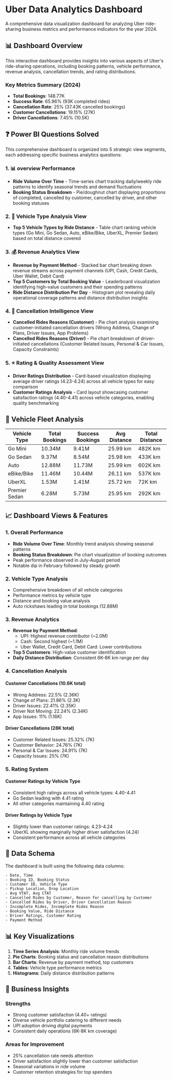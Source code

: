 # Uber Data Analytics Dashboard

A comprehensive data visualization dashboard for analyzing Uber ride-sharing business metrics and performance indicators for the year 2024.

## 📊 Dashboard Overview

This interactive dashboard provides insights into various aspects of Uber's ride-sharing operations, including booking patterns, vehicle performance, revenue analysis, cancellation trends, and rating distributions.

### Key Metrics Summary (2024)
- **Total Bookings**: 148.77K
- **Success Rate**: 65.96% (93K completed rides)
- **Cancellation Rate**: 25% (37.43K cancelled bookings)
- **Customer Cancellations**: 19.15% (27K)
- **Driver Cancellations**: 7.45% (10.5K)


## ❓ Power BI Questions Solved

This comprehensive dashboard is organized into 5 strategic view segments, each addressing specific business analytics questions:

### 1. 📊 overview Performance
- **Ride Volume Over Time** - Time-series chart tracking daily/weekly ride patterns to identify seasonal trends and demand fluctuations
- **Booking Status Breakdown** - Pie/doughnut chart displaying proportions of completed, cancelled by customer, cancelled by driver, and other booking statuses

### 2. 🚗 Vehicle Type Analysis View  
- **Top 5 Vehicle Types by Ride Distance** - Table chart ranking vehicle types (Go Mini, Go Sedan, Auto, eBike/Bike, UberXL, Premier Sedan) based on total distance covered

### 3. 💰 Revenue Analytics View
- **Revenue by Payment Method** - Stacked bar chart breaking down revenue streams across payment channels (UPI, Cash, Credit Cards, Uber Wallet, Debit Card)
- **Top 5 Customers by Total Booking Value** - Leaderboard visualization identifying high-value customers and their spending patterns
- **Ride Distance Distribution Per Day** - Histogram plot revealing daily operational coverage patterns and distance distribution insights

### 4. 🚫 Cancellation Intelligence View
- **Cancelled Rides Reasons (Customer)** - Pie chart analysis examining customer-initiated cancellation drivers (Wrong Address, Change of Plans, Driver Issues, App Problems)
- **Cancelled Rides Reasons (Driver)** - Pie chart breakdown of driver-initiated cancellations (Customer Related Issues, Personal & Car Issues, Capacity Constraints)

### 5. ⭐ Rating & Quality Assessment View
- **Driver Ratings Distribution** - Card-based visualization displaying average driver ratings (4.23-4.24) across all vehicle types for easy comparison
- **Customer Ratings Analysis** - Card layout showcasing customer satisfaction ratings (4.40-4.41) across vehicle categories, enabling quality benchmarking


## 🚗 Vehicle Fleet Analysis

| Vehicle Type | Total Bookings | Success Bookings | Avg Distance | Total Distance |
|--------------|----------------|------------------|---------------|----------------|
| Go Mini      | 10.34M         | 9.41M           | 25.99 km      | 482K km        |
| Go Sedan     | 9.37M          | 8.54M           | 25.98 km      | 433K km        |
| Auto         | 12.88M         | 11.73M          | 25.99 km      | 602K km        |
| eBike/Bike   | 11.46M         | 10.44M          | 26.11 km      | 537K km        |
| UberXL       | 1.53M          | 1.41M           | 25.72 km      | 72K km         |
| Premier Sedan| 6.28M          | 5.73M           | 25.95 km      | 292K km        |


## 📈 Dashboard Views & Features

### 1. Overall Performance
- **Ride Volume Over Time**: Monthly trend analysis showing seasonal patterns
- **Booking Status Breakdown**: Pie chart visualization of booking outcomes
- Peak performance observed in July-August period
- Notable dip in February followed by steady growth

### 2. Vehicle Type Analysis
- Comprehensive breakdown of all vehicle categories
- Performance metrics by vehicle type
- Distance and booking value analysis
- Auto rickshaws leading in total bookings (12.88M)

### 3. Revenue Analytics
- **Revenue by Payment Method**: 
  - UPI: Highest revenue contributor (~2.0M)
  - Cash: Second highest (~1.1M)
  - Uber Wallet, Credit Card, Debit Card: Lower contributions
- **Top 5 Customers**: High-value customer identification
- **Daily Distance Distribution**: Consistent 6K-8K km range per day

### 4. Cancellation Analysis
#### Customer Cancellations (10.6K total)
- Wrong Address: 22.5% (2.36K)
- Change of Plans: 21.86% (2.3K)
- Driver Issues: 22.41% (2.35K)
- Driver Not Moving: 22.24% (2.34K)
- App Issues: 11% (1.16K)

#### Driver Cancellations (28K total)
- Customer Related Issues: 25.32% (7K)
- Customer Behavior: 24.76% (7K)
- Personal & Car Issues: 24.91% (7K)
- Capacity Issues: 25% (7K)

### 5. Rating System
#### Customer Ratings by Vehicle Type
- Consistent high ratings across all vehicle types: 4.40-4.41
- Go Sedan leading with 4.41 rating
- All other categories maintaining 4.40 rating

#### Driver Ratings by Vehicle Type
- Slightly lower than customer ratings: 4.23-4.24
- UberXL showing marginally higher driver satisfaction (4.24)
- Consistent performance across all vehicle categories


## 🔧 Data Schema

The dashboard is built using the following data columns:

```
- Date, Time
- Booking ID, Booking Status
- Customer ID, Vehicle Type
- Pickup Location, Drop Location
- Avg VTAT, Avg CTAT
- Cancelled Rides by Customer, Reason for cancelling by Customer
- Cancelled Rides by Driver, Driver Cancellation Reason
- Incomplete Rides, Incomplete Rides Reason
- Booking Value, Ride Distance
- Driver Ratings, Customer Rating
- Payment Method
```


## 📊 Key Visualizations

1. **Time Series Analysis**: Monthly ride volume trends
2. **Pie Charts**: Booking status and cancellation reason distributions
3. **Bar Charts**: Revenue by payment method, top customers
4. **Tables**: Vehicle type performance metrics
5. **Histograms**: Daily distance distribution patterns



## 🎯 Business Insights

### Strengths
- Strong customer satisfaction (4.40+ ratings)
- Diverse vehicle portfolio catering to different needs
- UPI adoption driving digital payments
- Consistent daily operations (6K-8K km coverage)

### Areas for Improvement
- 25% cancellation rate needs attention
- Driver satisfaction slightly lower than customer satisfaction
- Seasonal variations in ride volume
- Customer retention strategies for top spenders

<!-- 
<h2></h2>
<div align="center">
<strong>Thank you for exploring this dashboard! </strong>
<h3>If this project helped you, please consider giving it a ⭐️</h3>
</div> -->

